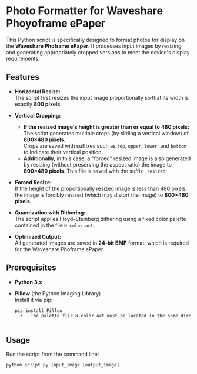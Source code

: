 # Photo Formatter for Waveshare Phoyoframe ePaper

This Python script is specifically designed to format photos for display on the **Waveshare Phoframe ePaper**. It processes input images by resizing and generating appropriately cropped versions to meet the device's display requirements.

## Features

- **Horizontal Resize:**  
  The script first resizes the input image proportionally so that its width is exactly **800 pixels**.

- **Vertical Cropping:**  
  - **If the resized image's height is greater than or equal to 480 pixels:**  
    The script generates multiple crops (by sliding a vertical window) of **800×480 pixels**.  
    Crops are saved with suffixes such as `top`, `upper`, `lower`, and `bottom` to indicate their vertical position.
  - **Additionally,** in this case, a "forced" resized image is also generated by resizing (without preserving the aspect ratio) the image to **800×480 pixels**. This file is saved with the suffix `_resized`.

- **Forced Resize:**  
  If the height of the proportionally resized image is less than 480 pixels, the image is forcibly resized (which may distort the image) to **800×480 pixels**.

- **Quantization with Dithering:**  
  The script applies Floyd–Steinberg dithering using a fixed color palette contained in the file `N-color.act`.

- **Optimized Output:**  
  All generated images are saved in **24-bit BMP** format, which is required for the Waveshare Phoframe ePaper.

## Prerequisites

- **Python 3.x**

- **Pillow** (the Python Imaging Library)  
  Install it via pip:
  ```bash
  pip install Pillow
  	•	The palette file N-color.act must be located in the same directory as the script.
  	
## Usage

Run the script from the command line:

`python script.py input_image [output_image]`

